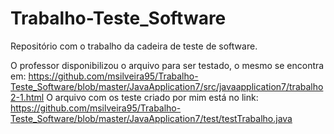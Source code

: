 # Trabalho-Teste_Software
Repositório com o trabalho da cadeira de teste de software.

O professor disponibilizou o arquivo para ser testado, o mesmo se 
encontra em: https://github.com/msilveira95/Trabalho-Teste_Software/blob/master/JavaApplication7/src/javaapplication7/trabalho2-1.html
O arquivo com os teste criado por mim está no link: https://github.com/msilveira95/Trabalho-Teste_Software/blob/master/JavaApplication7/test/testTrabalho.java

